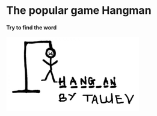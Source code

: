 # The popular game Hangman
#### Try to find the word
<img src="https://github.com/xaoccc/python/blob/main/Projects/Hangman/hangman.png" width=70% />
